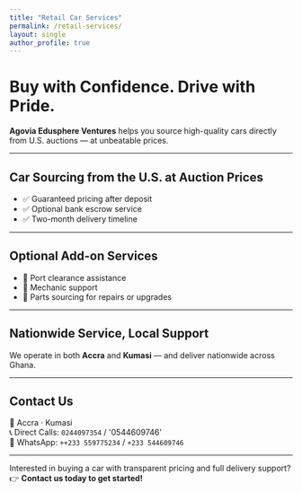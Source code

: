 ```yaml
---
title: "Retail Car Services"
permalink: /retail-services/
layout: single
author_profile: true
---
```


# Buy with Confidence. Drive with Pride.

**Agovia Edusphere Ventures** helps you source high-quality cars directly from U.S. auctions — at unbeatable prices.

---

## Car Sourcing from the U.S. at Auction Prices

- ✅ Guaranteed pricing after deposit  
- ✅ Optional bank escrow service  
- ✅ Two-month delivery timeline  

---

## Optional Add-on Services

- 🚢 Port clearance assistance  
- 🔧 Mechanic support  
- 🔩 Parts sourcing for repairs or upgrades

---

## Nationwide Service, Local Support

We operate in both **Accra** and **Kumasi** — and deliver nationwide across Ghana.

---

## Contact Us

📍 Accra · Kumasi  
📞 Direct Calls: `0244097354` / '0544609746'  
💬 WhatsApp: `++233 559775234` / `+233 544609746`  

---

Interested in buying a car with transparent pricing and full delivery support?  
👉 **Contact us today to get started!**
